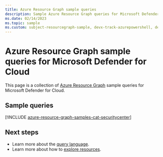 ```yaml
---
title: Azure Resource Graph sample queries
description: Sample Azure Resource Graph queries for Microsoft Defender for Cloud showing use of resource types and tables to access Microsoft Defender for Cloud related resources and properties.
ms.date: 02/14/2023
ms.topic: sample
ms.custom: subject-resourcegraph-sample, devx-track-azurepowershell, devx-track-azurecli
---
```


# Azure Resource Graph sample queries for Microsoft Defender for Cloud

This page is a collection of [Azure Resource Graph](/azure/governance/resource-graph/overview) sample queries for Microsoft Defender for Cloud.

## Sample queries

[!INCLUDE [azure-resource-graph-samples-cat-securitycenter](./includes/microsoft-defender.md)]

## Next steps

- Learn more about the [query language](/azure/governance/resource-graph/concepts/query-language).
- Learn more about how to [explore resources](/azure/governance/resource-graph/concepts/explore-resources).
